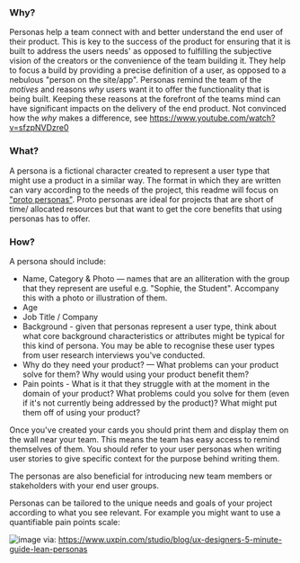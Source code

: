 ### Why?
Personas help a team connect with and better understand the end user of their product.
This is key to the success of the product for ensuring that it is built to
address the users needs' as opposed to fulfilling the subjective vision of the
creators or the convenience of the team building it. They help to focus a build
by providing a precise definition of a user, as opposed to a nebulous "person on
the site/app". Personas remind the team of the *motives* and reasons *why* users
want it to offer the functionality that is being built. Keeping these reasons at
the forefront of the teams mind can have significant impacts on the delivery of
the end product. Not convinced how the _why_ makes a difference, see https://www.youtube.com/watch?v=sfzpNVDzre0

### What?
A persona is a fictional character created to represent a user type that might
use a product in a similar way. The format in which they are written can vary
according to the needs of the project, this readme will focus on ["proto personas"](http://uxmag.com/articles/using-proto-personas-for-executive-alignment).
Proto personas are ideal for projects that are short of time/ allocated resources
but that want to get the core benefits that using personas has to offer.

### How?
A persona should include:

- Name, Category & Photo — names that are an alliteration with the group that
they represent are useful e.g. "Sophie, the Student". Accompany this with a photo
or illustration of them.
- Age
- Job Title / Company
- Background - given that personas represent a user type, think about what core
background characteristics or attributes might be typical for this kind of
persona. You may be able to recognise these user types from user research
interviews you've conducted.
- Why do they need your product? — What problems can your product solve for them?
Why would using your product benefit them?
- Pain points - What is it that they struggle with at the moment in the domain
of your product? What problems could you solve for them (even if it's not
currently being addressed by the product)? What might put them off of using your
product?

Once you've created your cards you should print them and display them on the wall
near your team. This means the team has easy access to remind themselves of them.
You should refer to your user personas when writing user stories to give specific
context for the purpose behind writing them.

The personas are also beneficial for introducing new team members or stakeholders
with your end user groups.

Personas can be tailored to the unique needs and goals of your project according
to what you see relevant. For example you might want to use a quantifiable pain
points scale:

![image](https://user-images.githubusercontent.com/194400/45924465-b7d29c00-bef8-11e8-94f6-222a66d4db02.png)
via: https://www.uxpin.com/studio/blog/ux-designers-5-minute-guide-lean-personas
